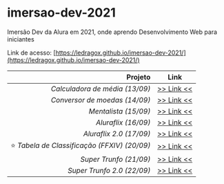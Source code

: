 # imersao-dev-2021

Imersão Dev da Alura em 2021, onde aprendo Desenvolvimento Web para iniciantes

Link de acesso: [https://ledragox.github.io/imersao-dev-2021/](https://ledragox.github.io/imersao-dev-2021/)

|                                      Projeto |                     Link                     |
| -------------------------------------------: | :------------------------------------------: |
|               _Calculadora de média (13/09)_ |  [>> Link <<](./src/calculadora-de-media/)   |
|                _Conversor de moedas (14/09)_ |   [>> Link <<](./src/conversor-de-moedas/)   |
|                         _Mentalista (15/09)_ |       [>> Link <<](./src/mentalista/)        |
|                          _Aluraflix (16/09)_ |        [>> Link <<](./src/aluraflix/)        |
|                      _Aluraflix 2.0 (17/09)_ |       [>> Link <<](./src/aluraflix-2/)       |
| ⭐ _Tabela de Classificação (FFXIV) (20/09)_ | [>> Link <<](./src/tabela-de-classificacao/) |
|                       _Super Trunfo (21/09)_ |      [>> Link <<](./src/super-trunfo/)       |
|                   _Super Trunfo 2.0 (22/09)_ |     [>> Link <<](./src/super-trunfo-2/)      |
